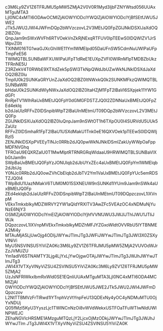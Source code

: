 c3M6Ly9ZV1Z6TFRJMU5pMW5ZMjA2V0V0R1Myd3ljbFZNYWtsd056UUAxMTguMTA3
LjI0NC4xMTI6ODAwOCMlZjAlOWYlODclYWQlZjAlOWYlODclYjBfSEtfJWU5JWE2
JTk5JWU2JWI4JWFmDQp2bWVzczovL2V3MEtJQ0FpZGlJNklDSXlJaXdOQ2lBZ0lu
QnpJam9nSWxWVFh6RTVOekVnZkRjNExqRTFUV0lpTEEwS0lDQWlZV1JrSWpvZ0lt
TXlNM016TG1waGJXcGhiWE11Ym1WMElpd05DaUFnSW5CdmNuUWlPaUFpTmpFeE56
TWlMQTBLSUNBaWFXUWlPaUFpT1dReE1EUXpZVFl0WlRnM1pTMDBZbUkzTFRnNE5U
Z3RZekV4T0RWbE9XTXdZek5pSWl3TkNpQWdJbUZwWkNJNklDSXdJaXdOQ2lBZ0lu
TmplU0k2SUNKaGRYUnZJaXdOQ2lBZ0ltNWxkQ0k2SUNKMFkzQWlMQTBLSUNBaWRI
bHdaU0k2SUNKdWIyNWxJaXdOQ2lBZ0ltaHZjM1FpT2lBaVl6SXpjek11YW1GdGFt
RnRjeTV1WlhRaUxBMEtJQ0FpY0dGMGFDSTZJQ0l2ZDNNaUxBMEtJQ0FpZEd4eklq
b2dJaUlzRFFvZ0lDSnpibWtpT2lBaUlnMEtmUT09DQp2bWVzczovL2V3MEtJQ0Fp
ZGlJNklDSXlJaXdOQ2lBZ0luQnpJam9nSWtOT1h6TXpOU0I4SURVdU5UUk5ZaUlz
RFFvZ0lDSmhaR1FpT2lBaU1USXdMakU1Tnk0eE16QXVOek1pTEEwS0lDQWljRzl5
ZENJNklDSXpPVEEyTlNJc0RRb2dJQ0pwWkNJNklDSmlZakUyWWpOaFppMDFNVGhq
TFROaU9EQXRZalU0T1MwMlptRTRNRGRqWldaaU9HRWlMQTBLSUNBaVlXbGtJam9n
SWpBaUxBMEtJQ0FpYzJONUlqb2dJbUYxZEc4aUxBMEtJQ0FpYm1WMElqb2dJblJq
Y0NJc0RRb2dJQ0owZVhCbElqb2dJbTV2Ym1VaUxBMEtJQ0FpYUc5emRDSTZJQ0l4
TWpBdU1UazNMakV6TUM0M015SXNEUW9nSUNKd1lYUm9Jam9nSWk4aUxBMEtJQ0Fp
ZEd4eklqb2dJaUlzRFFvZ0lDSnpibWtpT2lBaUlnMEtmUT09DQpzczovL1lXVnpM
VEkxTmkxblkyMDZWRVY2YW1aQldYRXlTV3AwZFc5VEAzOC4xNDMuNjYuNzE6NjY3
OSMlZjAlOWYlODclYmElZjAlOWYlODclYjhfVVNfJWU3JWJlJThlJWU1JTliJWJk
DQpzczovL1lXVnpMVEkxTmkxblkyMDZhMFJYZGxoWldtOVVRbU5IYTBNMEA2Mi4y
MTAuMjA5LjUwOjg4ODIjJWYwJTlmJTg3JWFiJWYwJTlmJTg3JWI3X0ZSXyVlNiVi
MyU5NSVlNSU5YiViZA0Kc3M6Ly9ZV1Z6TFRJMU5pMW5ZMjA2VUVOdWJrZzJVMUZU
Ym1adlV6STNAMTY3Ljg4LjYxLjYwOjgwOTAjJWYwJTlmJTg3JWJhJWYwJTlmJTg3
JWI4X1VTXyVlNyViZSU4ZSVlNSU5YiViZA0Kc3M6Ly9ZV1Z6TFRJMU5pMW5ZMjA2
UzJsNFRIWkxlbmRxWld0SE1EQnliUUAxMTguMTA3LjI0NC4xMTI6ODA4MCMlZjAl
OWYlODclYWQlZjAlOWYlODclYjBfSEtfJWU5JWE2JTk5JWU2JWI4JWFmDQpzczov
L2NtTTBMVzFrTlRwd1lYTnphVzVtYnpFeU13QDExNy4yOC4yNDMuMTU0OjYxNDUj
Q05fMzI5KyU3YyszLjc1TWINCnNzOi8vWVdWekxUSTFOaTFuWTIwNldUWlNPWEJC
ZEhaNGVIcHRSME1AMzguMTQzLjY2LjcxOjMzODkjJWYwJTlmJTg3JWJhJWYwJTlm
JTg3JWI4X1VTXyVlNyViZSU4ZSVlNSU5YiViZA0K
